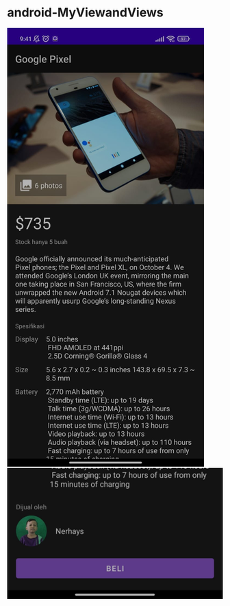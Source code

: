 # android-MyViewandViews
![Alt Teks](https://github.com/nerhays/android-MyViewandViews/blob/main/WhatsApp%20Image%202022-03-02%20at%2009.42.01.jpeg)
![Alt Teks](https://github.com/nerhays/android-MyViewandViews/blob/main/WhatsApp%20Image%202022-03-02%20at%2009.42.44.jpeg)
